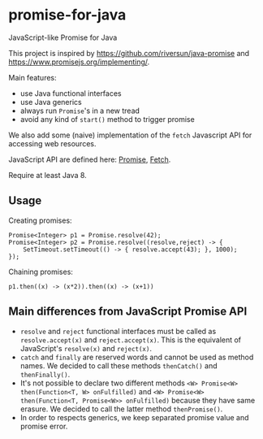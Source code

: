 # promise-for-java
JavaScript-like Promise for Java

This project is inspired by https://github.com/riversun/java-promise and https://www.promisejs.org/implementing/.

Main features:

* use Java functional interfaces
* use Java generics
* always run `Promise`'s in a new tread
* avoid any kind of `start()` method to trigger promise


We also add some (naive) implementation of the `fetch` Javascript API for accessing web resources.

JavaScript API are defined here:
[Promise](https://developer.mozilla.org/en-US/docs/Web/JavaScript/Reference/Global_Objects/Promise),
[Fetch](https://developer.mozilla.org/en-US/docs/Web/API/Fetch_API).

Require at least Java 8.

## Usage

Creating promises:

    Promise<Integer> p1 = Promise.resolve(42);
    Promise<Integer> p2 = Promise.resolve((resolve,reject) -> {
        SetTimeout.setTimeout(() -> { resolve.accept(43); }, 1000);
    });

Chaining promises:

    p1.then((x) -> (x*2)).then((x) -> (x+1))

## Main differences from JavaScript Promise API

* `resolve` and `reject` functional interfaces must be called as `resolve.accept(x)` and `reject.accept(x)`. This is the equivalent of JavaScript's `resolve(x)` and `reject(x)`.
* `catch` and `finally` are reserved words and cannot be used as method names. We decided to call these methods `thenCatch()` and `thenFinally()`.
* It's not possible to declare two different methods `<W> Promise<W> then(Function<T, W> onFulfilled)` and `<W> Promise<W> then(Function<T, Promise<W>> onFulfilled)` because they have same erasure. We decided to call the latter method `thenPromise()`.
* In order to respects generics, we keep separated promise value and promise error.
